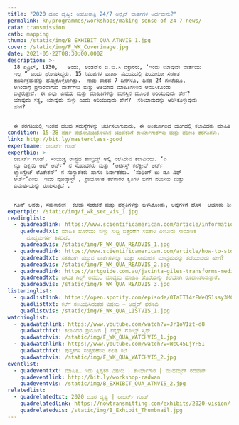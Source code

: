 ```yaml
---
title: "2020 ದೂರ ದೃಷ್ಟಿ: ಅಹೋರಾತ್ರಿ 24/7 ಆನ್ಲೈನ್‌ ವಾರ್ತೆಗಳ ಅರ್ಥವೇನು?"
permalink: kn/programmes/workshops/making-sense-of-24-7-news/
cata: transmission
catb: mapping
thumb: /static/img/B_EXHIBIT_QUA_ATNVIS_1.jpg
cover: /static/img/F_WK_Coverimage.jpg
date: 2021-05-22T08:30:00.000Z
description: >-
  18 ಏಪ್ರಿಲ್‌, 1930,   ಅಂದು, ಲಂಡನ್‌ನ ಬಿ.ಬಿ.ಸಿ ವಕ್ತಾರರು, ʼಇಂದು ಯಾವುದೇ ವಾರ್ತೆಯು
  ಇಲ್ಲ “ ಎಂದು ಘೋಷಿಸಿದ್ದರು. 15 ನಿಮಿಷಗಳ ವಾರ್ತಾ ಸಮಯದಲ್ಲಿ ಪಿಯಾನೋ ಸಂಗೀತ
  ಕಾರ್ಯಕ್ರಮವನ್ನು ಹಮ್ಮಿಕೊಳ್ಳಲಾಗಿತ್ತು.  ನಾವು ವಾರದ 7 ದಿನಗಳೂ, ದಿನದ 24 ಗಂಟೆಯೂ,
  ಆಗಿಂದಾಗ್ಗೆ ಪ್ರಸಾರವಾಗುವ ವಾರ್ತೆಗಳು ಮತ್ತು ಅತಿಯಾದ ಮಾಹಿತಿಗಳಿಂದ ಆವರಿಸಿಕೊಂಡು
  ಬಿಟ್ಟಿರುತ್ತೇವೆ. ಈ ಎಲ್ಲಾ ವಿಷಯ ಮತ್ತು ಮಾಹಿತಿಗಳನ್ನು ಮನಸ್ಸಿನ ಮೂಲಕ ಅರಿಯುವುದು ಹೇಗೆ?
  ಯಾವುದು ಸತ್ಯ, ಯಾವುದು ಸುಳ್ಳು ಎಂದು ಅರಿಯುವುದು ಹೇಗೆ?  ಸರಿಯಾದುದನ್ನು ಆರಿಸಿಕೊಳ್ಳುವುದು
  ಹೇಗೆ? 


  ಈ ತರಗತಿಯಲ್ಲಿ ಇಂತಹ ಹಲವು ಸಮಸ್ಯೆಗಳನ್ನು ಚರ್ಚಿಸಲಾಗುವುದು, ಈ ಅಂತರ್ಜಾಲದ ಯುಗದಲ್ಲಿ ಕಲಾವಿದರು ಮಾಹಿತಿ ಅಪ್ಪಳಿಕೆಗೆ ಹೇಗೆ ಪ್ರತಿಕ್ರಿಯೆ ತೋರಿದ್ದಾರೆ ಎಂಬುದರ ಬಗೆಗೆ ಅರಿವು ಮೂಡಿಸಲಾಗುವುದು.  ಆನಲಾಗ್‌ ತಂತ್ರಾಂಶದಿಂದ ಡಿಜಿಟಲ್‌ ತಂತ್ರಾಂಶಕ್ಕೆ ಮಾಹಿತಿ ಪಯಣ ದ ಬಗೆಗೆ ಪ್ರದರ್ಶಿಕೆ ಸೇರಿದೆ.  ಮಾಹಿತಿ ಹೊರೆಯಿಂದ, ಹೊರ ಬರಲು, ಹೇಗೆ ಕೆಲವು ಕಲಾವಿದರು ಪ್ರತಿಕ್ರಿಯೆ ವ್ಯಕ್ತ ಪಡಿಸುವ ವಿಭಿನ್ನ ಹಾದಿಗಳನ್ನು ಹುಡುಕಿಕೊಂಡಿದ್ದಾರೆ, ಎಂಬುದರ ಪರಿಚಯ ಮಾಡಲಾಗುತ್ತದೆ, ಜೊತೆಗೆ ವಿಜ್ಞಾನ ವೇದಿಕೆಯ ಸಹ ಸಂಶೋಧಕರಾದ ವಸುಧಾ ಮಲಾನಿ ಅವರೊಂದಿಗಿನ ಸಂವಾದದಲ್ಲಿ, ಸಂಯುಕ್ತ ರಾಷ್ತ್ರ ಹಾಗೂ ಭಾರತೀಯ ಆನ್‌ ಲೈನ್‌ ಸರ್ಚ್‌ ಆಲ್ಗರಿಥಮ್‌ ಹೇಗೆ ಕಾರ್ಯ ನಿರ್ವಹಿಸುತ್ತವೆ ಎಂಬುದರ ಬಗೆಗೂ ಜ್ಞಾನ ಪಡೆಯ ಬಹುದು.  ಹೇಗೆ ಗೂಗಲ್‌ ಅನ್ವೇಷಣೆಯಲ್ಲಿ ದೊರಕುವ  ಮಾಹಿತಿಗಳು, ದೇಶ, ಭಾಷೆ ಮತ್ತು ಪ್ರದೇಶವನ್ನು ಅವಲಂಭಿಸಿರುತ್ತದೆ ಎಂದು ತಿಳಿಯ ಬಹುದು. ಪರಸ್ಪರ ಚರ್ಚೆಯ ಮೂಲಕ, ಪ್ರಪಂಚದ ಮಾಹಿತಿ ಹೊರೆಯ ಬಗ್ಗೆ ನಿಮ್ಮ ತಿಳುವಳಿಕೆ  ಮತ್ತು ಅಭಿಪ್ರಾಯವನ್ನು ಹಂಚಿಕೊಳ್ಳಬಹುದು,
condition: 15-28 ವರ್ಷ ವಯೋಮಿತಿಯೊಳಗಿನ ಯುವಕರಿಗೆ ಕಾರ್ಯಾಗಾರಗಳು ಮತ್ತು ಪರಿಣತಿ ತರಗತಿಗಳು.
link: http://bit.ly/masterclass-good
expertname: ರಾಬರ್ಟ್‌ ಗೂಡ್‌
expertbio: >-
  ರಾಬರ್ಟ್‌ ಗೂಡ್‌, ಸಂಯುಕ್ತ ರಾಷ್ಟ್ರದ ಕೇಂಬ್ರಿಡ್ಜ್‌ ಅಲ್ಲಿ ನೆಲೆಸಿರುವ ಕಲಾವಿದರು. ʼಎ
  ನ್ಯೂ ಡಿಕ್ಷನರಿ ಆಫ್‌ ಆರ್ಟ್”‌ ನ ಸಂಪಾದಕರು ಮತ್ತು ʼಆರ್ಟಿಸ್ಟ್‌ ಕಲೆಕ್ಟೀವ್‌ ಆರ್ಟ್‌
  ಲ್ಯಾಂಗ್ವೇಜ್‌ ಲೊಕೇಶನ್‌ʼ ನ ಸಂಸ್ಥಾಪಕರು ಹಾಗೂ ನಿರ್ದೇಶಕರು. ʼಸಂಥಿಂಗ್‌ ಟು ಡೂ ವಿಥ್‌
  ಆರ್ಟ್‌ʼಎಂಬ  ಇವರ ಪೋಡ್ಕಾಸ್ಟ್‌ , ಪ್ರಾಯೋಗಿಕ ಕಲೆಗಾರರ ಕೃತಿಗಳ ಬಗೆಗೆ ಪರಿಚಯ ಮತ್ತು
  ವಿಮರ್ಷೆಯನ್ನು ರೂಪಿಸುತ್ತದೆ .


  ಗೂಡ್‌ ಅವರು, ಸಮಕಾಲೀನ  ಕಲೆಯ ಸಂರಚನೆ ಮತ್ತು ಪದ್ಧತಿಗಳನ್ನು ಬಳಸಿಕೊಂಡು, ಅವುಗಳಿಗೆ ಹೊಸ  ಆಯಾಮ ನೀಡಿ ನವೀನ ಬಗೆಯಲ್ಲಿ ಪ್ರಸ್ತುತ ಪಡಿಸುತ್ತಾರೆ. ಇವರು ಹೇಳುವಂತೆ, “ನನ್ನ ಕಲಾಕೃತಿಗಳು ಸ್ವಾಭಾವಿಕವಾಗಿ ಸಮತೋಲನ ಹೊಂದಿರುತ್ತವೆ. ಯಾವುದೇ ಪರಿಸ್ಥಿತಿಯನ್ನು ಚೆನ್ನಾಗಿ ವಿಶ್ಲೇಷಿಸಿ, ಅರ್ಥ ಮಾಡಿಕೊಂಡು, ಆ ಪರಿಕಲ್ಪನೆಯನ್ನು ಪ್ರತಿಬಿಂಬಿಸುವಂತಹ ಕೃತಿಗಳನ್ನು ರಚಿಸುತ್ತೇನೆ. ನನ್ನ ಅರಿವಿನ ಪರಿಮಿತಿ ಮತ್ತು ಪ್ರತಿಕ್ರಿಯೆ ಎರಡೂ ವಿಷಯಗಳು ಈ ಕೃತಿಗಳಲ್ಲಿ ಅಡಕವಾಗಿರುತ್ತವೆ. ಸಾಮಾನ್ಯವಾಗಿ ನನ್ನ ಕೃತಿಗಳು ಬಹಳಷ್ಟು ಸಲ ವೈಜ್ಞಾನಿಕ ಹೈಪೋಥಿಸಿಸ್‌ ತರಹವೇ ಇರುತ್ತವೆ. ಪ್ರೇಕ್ಷಕರ ವಿಚಾರ-ವಿಮರ್ಶೆ, ದೃಢಿಕರಣಕ್ಕೆ ಈ ಕೃತಿಗಳು ತೆರೆದಿರುತ್ತವೆ“.
expertpic: /static/img/f_wk_sec_vis_1.jpg
readinglist:
  - quadreadlink: https://www.scientificamerican.com/article/information-overload-helps-fake-news-spread-and-social-media-knows-it/
    quadreadtxt: ಮಾಹಿತಿ ಹೊರೆಯು ಸುಳ್ಳು ಸುದ್ದಿ ಬಿತ್ತರಣೆಗೆ ಸಹಕಾರಿ ಎಂಬುದು ಸಾಮಾಜಿಕ
      ಮಾಧ್ಯಮಗಳಿಗೆ ತಿಳಿದಿದೆ.
    quadreadvis: /static/img/F_WK_QUA_READVIS_1.jpg
  - quadreadlink: https://www.scientificamerican.com/article/how-to-stop-doomscrolling-news-and-social-media/
    quadreadtxt: ಸತತವಾಗಿ ಹಬ್ಬುವ ವಾರ್ತೆಗಳನ್ನೂ ಮತ್ತು ಸಾಮಾಜಿಕ ಮಾಧ್ಯಮವನ್ನು ತಡೆಯುವುದು ಹೇಗೆ?
    quadreadvis: /static/img/F_WK_QUA_READVIS_2.jpg
  - quadreadlink: https://artguide.com.au/jacinta-giles-transforms-media-information-overload-into-art/
    quadreadtxt: ಜಸಿಂತ ಗಿಲ್ಸ್‌ ಅವರು, ಮಾಧ್ಯಮ ಮಾಹಿತಿ ಹೊರೆಯನ್ನು ಕಲೆಯಾಗಿ ರೂಪಾಂತರಿಸುತ್ತಾರೆ.
    quadreadvis: /static/img/F_WK_QUA_READVIS_3.jpg
listeninglist:
  - quadlistlink: https://open.spotify.com/episode/0TaIT14zFWeQS1ssy3MCja
    quadlisttxt: ಕಲೆಗೆ ಸಂಬಂಧಿಸಿದಂತಹ ವಿಷಯ – ಅಹ್ಮದ್‌ ಫರೂಖಿ
    quadlistvis: /static/img/F_WK_QUA_LISTVIS_1.jpg
watchinglist:
  - quadwatchlink: https://www.youtube.com/watch?v=Jr1oVIzt-d8
    quadwatchtxt: ಕಲಾವಿದರ ಪ್ರಯೋಗ | ಕೆನ್ನೆಥ್‌ ಗೋಲ್ಡ್‌ ಸ್ಮಿಥ್
    quadwatchvis: /static/img/F_WK_QUA_WATCHVIS_1.jpg
  - quadwatchlink: https://www.youtube.com/watch?v=WcC45LjYF5I
    quadwatchtxt: ‌ಪುಸ್ತಕಗಳ ಸಂಗ್ರಹಣೆಯ ಲಲಿತ ಕಲೆ
    quadwatchvis: /static/img/F_WK_QUA_WATCHVIS_2.jpg
eventlist:
  - quadeventtxt: ಮಾಹಿತಿ… ಇದು ಕ್ಲಿಷ್ಟಕರ ವಿಷಯ | ಕಾರ್ಯಾಗಾರ | ಮುಹಮ್ಮದ್‌ ರದವಾನ್‌
    quadeventlink: http://bit.ly/workshop-radwan
    quadeventvis: /static/img/B_EXHIBIT_QUA_ATNVIS_2.jpg
relatedlist:
  - quadrelatedtxt: 2020 ದೂರ ದೃಷ್ಟಿ | ರಾಬರ್ಟ್‌ ಗೂಡ್‌
    quadrelatedlink: https://nowtransmitting.com/exhibits/2020-vision/
    quadrelatedvis: /static/img/B_Exhibit_Thumbnail.jpg
---
```

